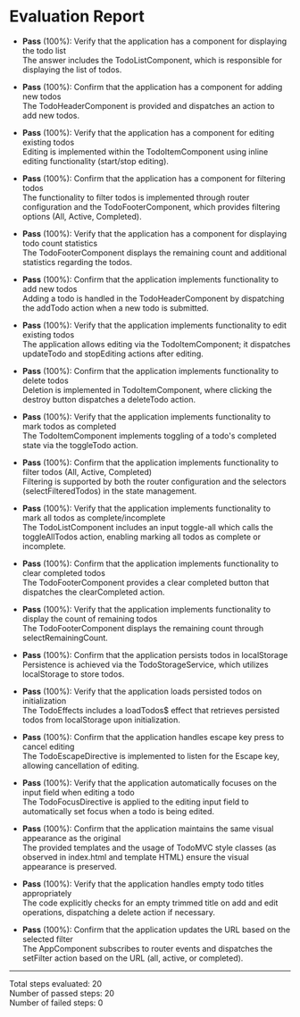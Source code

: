 # Evaluation Report

- **Pass** (100%): Verify that the application has a component for displaying the todo list  
  The answer includes the TodoListComponent, which is responsible for displaying the list of todos.

- **Pass** (100%): Confirm that the application has a component for adding new todos  
  The TodoHeaderComponent is provided and dispatches an action to add new todos.

- **Pass** (100%): Verify that the application has a component for editing existing todos  
  Editing is implemented within the TodoItemComponent using inline editing functionality (start/stop editing).

- **Pass** (100%): Confirm that the application has a component for filtering todos  
  The functionality to filter todos is implemented through router configuration and the TodoFooterComponent, which provides filtering options (All, Active, Completed).

- **Pass** (100%): Verify that the application has a component for displaying todo count statistics  
  The TodoFooterComponent displays the remaining count and additional statistics regarding the todos.

- **Pass** (100%): Confirm that the application implements functionality to add new todos  
  Adding a todo is handled in the TodoHeaderComponent by dispatching the addTodo action when a new todo is submitted.

- **Pass** (100%): Verify that the application implements functionality to edit existing todos  
  The application allows editing via the TodoItemComponent; it dispatches updateTodo and stopEditing actions after editing.

- **Pass** (100%): Confirm that the application implements functionality to delete todos  
  Deletion is implemented in TodoItemComponent, where clicking the destroy button dispatches a deleteTodo action.

- **Pass** (100%): Verify that the application implements functionality to mark todos as completed  
  The TodoItemComponent implements toggling of a todo's completed state via the toggleTodo action.

- **Pass** (100%): Confirm that the application implements functionality to filter todos (All, Active, Completed)  
  Filtering is supported by both the router configuration and the selectors (selectFilteredTodos) in the state management.

- **Pass** (100%): Verify that the application implements functionality to mark all todos as complete/incomplete  
  The TodoListComponent includes an input toggle-all which calls the toggleAllTodos action, enabling marking all todos as complete or incomplete.

- **Pass** (100%): Confirm that the application implements functionality to clear completed todos  
  The TodoFooterComponent provides a clear completed button that dispatches the clearCompleted action.

- **Pass** (100%): Verify that the application implements functionality to display the count of remaining todos  
  The TodoFooterComponent displays the remaining count through selectRemainingCount.

- **Pass** (100%): Confirm that the application persists todos in localStorage  
  Persistence is achieved via the TodoStorageService, which utilizes localStorage to store todos.

- **Pass** (100%): Verify that the application loads persisted todos on initialization  
  The TodoEffects includes a loadTodos$ effect that retrieves persisted todos from localStorage upon initialization.

- **Pass** (100%): Confirm that the application handles escape key press to cancel editing  
  The TodoEscapeDirective is implemented to listen for the Escape key, allowing cancellation of editing.

- **Pass** (100%): Verify that the application automatically focuses on the input field when editing a todo  
  The TodoFocusDirective is applied to the editing input field to automatically set focus when a todo is being edited.

- **Pass** (100%): Confirm that the application maintains the same visual appearance as the original  
  The provided templates and the usage of TodoMVC style classes (as observed in index.html and template HTML) ensure the visual appearance is preserved.

- **Pass** (100%): Verify that the application handles empty todo titles appropriately  
  The code explicitly checks for an empty trimmed title on add and edit operations, dispatching a delete action if necessary.

- **Pass** (100%): Confirm that the application updates the URL based on the selected filter  
  The AppComponent subscribes to router events and dispatches the setFilter action based on the URL (all, active, or completed).

---

Total steps evaluated: 20  
Number of passed steps: 20  
Number of failed steps: 0